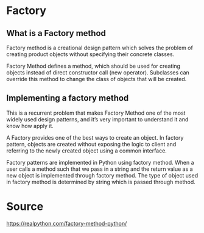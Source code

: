 # Factory

## What is a Factory method

Factory method is a creational design pattern which solves the problem of creating product objects without specifying their concrete classes.

Factory Method defines a method, which should be used for creating objects instead of direct constructor call (new operator). Subclasses can override this method to change the class of objects that will be created.

## Implementing a factory method

This is a recurrent problem that makes Factory Method one of the most widely used design patterns, and it’s very important to understand it and know how apply it.

A Factory provides one of the best ways to create an object. In factory pattern, objects are created without exposing the logic to client and referring to the newly created object using a common interface.

Factory patterns are implemented in Python using factory method. When a user calls a method such that we pass in a string and the return value as a new object is implemented through factory method. The type of object used in factory method is determined by string which is passed through method.


# Source 

https://realpython.com/factory-method-python/
